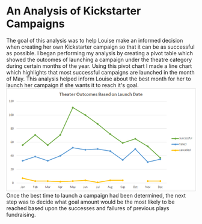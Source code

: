 # An Analysis of Kickstarter Campaigns
The goal of this analysis was to help Louise make an informed decision when creating her own Kickstarter campaign so that it can be as successful as possible.
I began performing my analysis by creating a pivot table which showed the outcomes of launching a campaign under the theatre category during certain months of the year. Using this pivot chart I made a line chart which highlights that most successful campaigns are launched in the month of May. This analysis helped inform Louise about the best month for her to launch her campaign if she wants it to reach it's goal. ![Theater Outcomes vs Launch](https://github.com/flabbychew/kickstarter-analysis/blob/main/Theater_Outacomes_vs_Launch.png?raw=true)
Once the best time to launch a campaign had been determined, the next step was to decide what goal amount would be the most likely to be reached based upon the successes and failures of previous plays fundraising. 

